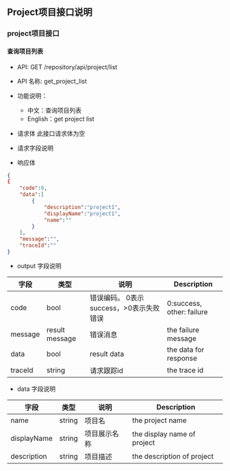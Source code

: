 ## Project项目接口说明


### project项目接口

#### 查询项目列表

- API: GET /repository/api/project/list
- API 名称: get_project_list
- 功能说明：
  - 中文：查询项目列表
  - English：get project list

- 请求体
  此接口请求体为空

- 请求字段说明


- 响应体

``` json
{
{
    "code":0,
    "data":[
        {
            "description":"project1",
            "displayName":"project1",
            "name":""
        }
    ],
    "message":"",
    "traceId":""
}
```

- output 字段说明

| 字段|类型|说明|Description|
|---|---|---|---|
|code|bool|错误编码。 0表示success，>0表示失败错误 |0:success, other: failure|
|message|result message|错误消息 |the failure message |
|data | bool | result data |the data for response|
|traceId|string|请求跟踪id|the trace id|

- data 字段说明

| 字段|类型|说明|Description|
|---|---|---|---|
|name|string|项目名|the project name |
|displayName | string | 项目展示名称 |the display name of project|
|description|string|项目描述|the description of project|

